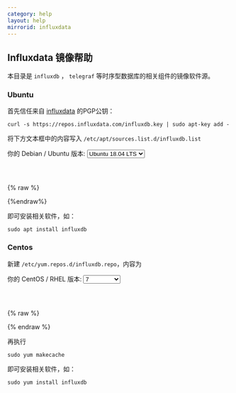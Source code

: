 ```yaml
---
category: help
layout: help
mirrorid: influxdata
---
```


## Influxdata 镜像帮助

本目录是 `influxdb` ， `telegraf` 等时序型数据库的相关组件的镜像软件源。

### Ubuntu

首先信任来自 [influxdata](https://docs.influxdata.com/telegraf/v1.18/introduction/installation/) 的PGP公钥：

```shell
curl -s https://repos.influxdata.com/influxdb.key | sudo apt-key add -
```

将下方文本框中的内容写入 `/etc/apt/sources.list.d/influxdb.list`

<form class="form-inline">
<div class="form-group">
	<label>你的 Debian / Ubuntu 版本: </label>
	<label>
	<select class="form-control release-select" data-template="#apt-template" data-target="#apt-content">
		<option data-os="ubuntu" data-release="bionic" selected>Ubuntu 18.04 LTS</option>		
		<option data-os="ubuntu" data-release="focal">Ubuntu 20.04 LTS</option>
	</select>
	</label>
</div>
</form>

<p></p>
<pre>
<code id="apt-content">
</code>
</pre>


{% raw %}
<script id="apt-template" type="x-tmpl-markup">
deb https://{%endraw%}{{ site.hostname }}{%raw%}/influxdata/{{os_name}}/ {{release_name}} stable
</script>
{%endraw%}

即可安装相关软件，如：

```shell
sudo apt install influxdb
```

### Centos

新建 `/etc/yum.repos.d/influxdb.repo`，内容为

<form class="form-inline">
<div class="form-group">
	<label>你的 CentOS / RHEL 版本: </label>
	<label>
		<select class="form-control release-select" data-template="#yum-template" data-target="#yum-content">
			<option data-release="el7-x86_64">7</option>
			<option data-release="el8-x86_64">8 / Stream</option>
		</select>
	</label>
</div>
</form>

<p></p>
<pre>
<code id="yum-content">
</code>
</pre>


{% raw %}
<script id="yum-template" type="x-tmpl-markup">
[influxdb]
name = InfluxDB Repository - RHEL $releasever
baseurl=https://{%endraw%}{{ site.hostname }}{%raw%}/influxdata/yum/{{release_name}}
enabled=1
gpgcheck=1
gpgkey = https://{%endraw%}{{ site.hostname }}{%raw%}/influxdata/influxdb.key
</script>
{% endraw %}

再执行

```shell
sudo yum makecache
```

即可安装相关软件，如：

```shell
sudo yum install influxdb
```
